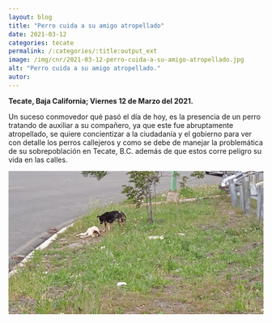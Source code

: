 ```yaml
---
layout: blog
title: "Perro cuida a su amigo atropellado"
date: 2021-03-12
categories: tecate
permalink: /:categories/:title:output_ext
image: /img/cnr/2021-03-12-perro-cuida-a-su-amigo-atropellado.jpg
alt: "Perro cuida a su amigo atropellado."
autor:
---
```


**Tecate, Baja California; Viernes 12 de Marzo del 2021.** 

Un suceso conmovedor qué pasó el día de hoy, es la presencia de un perro tratando de auxiliar a su compañero, ya que este fue abruptamente atropellado, se quiere concientizar a la ciudadanía  y el gobierno para ver con detalle los perros callejeros y como se debe de manejar la problemática de su sobrepoblación en Tecate, B.C. además de que estos corre peligro su vida en las calles.

<div id="carouselExampleSlidesOnly" class="carousel slide" data-ride="carousel">
  <div class="carousel-inner">
    <div class="carousel-item active">
       <img class="d-block w-100" src="/img/cnr/2021-03-12-perro-cuida-a-su-amigo-atropellado.jpg" loading="lazy"  alt="Perro cuida a su amigo atropellado.">
    </div>
  </div>
</div>
